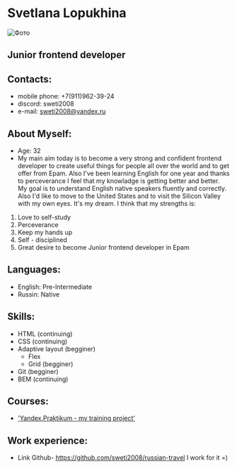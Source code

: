 # **Svetlana Lopukhina** 
![Фото](./rsschool-cv/it-cat.jpg)
## Junior frontend developer
## **Contacts:**
* mobile phone: +7(911)962-39-24
* discord: sweti2008
* e-mail: sweti2008@yandex.ru
## **About Myself:**
* Age: 32 
* My main aim today is to become a very strong and confident frontend developer to create useful things for people all over the world and to get offer from Epam. Also I've been learning English for one year and thanks to perceverance I feel that my knowladge is getting better and better. My goal is to understand English native speakers fluently and correctly. Also I'd like to move to the United States and to visit the Silicon Valley with my own eyes. It's my dream.
I think that my strengths is:
1. Love to self-study
2. Perceverance 
3. Keep my hands up 
4. Self - disciplined
5. Great desire to become Junior frontend developer in Epam
## Languages:
* English: Pre-Intermediate
* Russin: Native
## Skills:
* HTML (continuing)
* CSS  (continuing)
* Adaptive layout (begginer)
  * Flex
  * Grid (begginer)
* Git (begginer)
* BEM (continuing)
## Courses:
* ['Yandex.Praktikum - my training project'](https://praktikum.yandex.ru/profile/web/)  
## Work experience:
* Link Github- https://github.com/sweti2008/russian-travel
I work for it =)